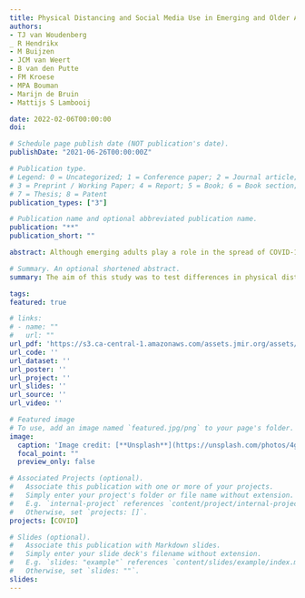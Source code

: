 ```yaml
---
title: Physical Distancing and Social Media Use in Emerging and Older Adults During COVID-19: Large Scale Cross-Sectional and Longitudinal Survey Study
authors:
- TJ van Woudenberg
_ R Hendrikx
- M Buijzen
- JCM van Weert
- B van den Putte
- FM Kroese
- MPA Bouman
- Marijn de Bruin
- Mattijs S Lambooij

date: 2022-02-06T00:00:00
doi: 

# Schedule page publish date (NOT publication's date).
publishDate: "2021-06-26T00:00:00Z"

# Publication type.
# Legend: 0 = Uncategorized; 1 = Conference paper; 2 = Journal article;
# 3 = Preprint / Working Paper; 4 = Report; 5 = Book; 6 = Book section;
# 7 = Thesis; 8 = Patent
publication_types: ["3"]

# Publication name and optional abbreviated publication name.
publication: "**"
publication_short: ""

abstract: Although emerging adults play a role in the spread of COVID-19, they are less likely to develop severe symptoms after infection. Emerging adults’ relatively high use of social media as source of information raises concerns regarding COVID-19 related behavioral compliance (i.e., physical distancing) in this age group.Therefore, the current study investigated physical distancing in emerging adults in comparison to older adults and looked at the role of using social media for COVID-19 news and information in this regard. In addition, this study explored the relation between physical distancing and different social media platforms and sources. Secondary data of a large-scale national longitudinal survey (N = 123,848, 34.% male) between April and November 2020 were used. Participants indicated, ranging for one to eight waves, how often they were successful in keeping 1.5 meters distance on a 7-point Likert scale. Participants between 18 and 24 years old were considered young adults and older participants were identified as older adults. Also, a dummy variable was created to indicate per wave whether participants used social media for COVID-19 news and information. A subset received follow-up questions asking participants to indicate which platforms they have used and what sources of news and information they had seen on social media. All preregistered hypotheses were tested with Linear Mixed-Effects Models and Random Intercept Cross-Lagged Panel Models. Emerging adults reported less physical distancing behaviors than older adults (b = -.08, t(86213.83) = -26.79, p < .001). Also, emerging adults were more likely to use social media for COVID-19 news and information (b = 2.48, SE = .11, Wald = 23.66, p = <.001), which mediated the association with physical distancing, but only to a small extend (indirect effect; b = -0.03, 95% CI = [-0.04; -0.02]). Opposed to our hypothesis, the longitudinal Random Intercept Cross-Lagged Panel Model showed no evidence that physical distancing was predicted by social media use of the previous wave. However, we did find evidence that using social media affected subsequent physical distancing behavior. Moreover, additional analyses showed that most social media platforms (i.e., YouTube, Facebook and Instagram) and interpersonal communication showed negative associations with physical distancing while others platforms (i.e. LinkedIn and Twitter) and Governmental messages showed no to a slightly positive associations with physical distancing.In conclusion, we should be vigilant for physical distancing of emerging adults, but this study give no reason the to worry about the role of social media for COVID-19 news and information. However, as some social media platforms and sources showed negative associations, future studies should more carefully look into these factors to better understand the associations between social media use for news and information, and behavioral interventions in times of crisis.

# Summary. An optional shortened abstract.
summary: The aim of this study was to test differences in physical distancing between emerging adults and adults, and test the role of using social media for COVID-19 news and information.

tags:
featured: true

# links:
# - name: ""
#   url: ""
url_pdf: 'https://s3.ca-central-1.amazonaws.com/assets.jmir.org/assets/preprints/preprint-33713-submitted.pdf'
url_code: ''
url_dataset: ''
url_poster: ''
url_project: ''
url_slides: ''
url_source: ''
url_video: ''

# Featured image
# To use, add an image named `featured.jpg/png` to your page's folder. 
image:
  caption: 'Image credit: [**Unsplash**](https://unsplash.com/photos/4gFmmn3FM7w)'
  focal_point: ""
  preview_only: false

# Associated Projects (optional).
#   Associate this publication with one or more of your projects.
#   Simply enter your project's folder or file name without extension.
#   E.g. `internal-project` references `content/project/internal-project/index.md`.
#   Otherwise, set `projects: []`.
projects: [COVID]

# Slides (optional).
#   Associate this publication with Markdown slides.
#   Simply enter your slide deck's filename without extension.
#   E.g. `slides: "example"` references `content/slides/example/index.md`.
#   Otherwise, set `slides: ""`.
slides:
---
```

